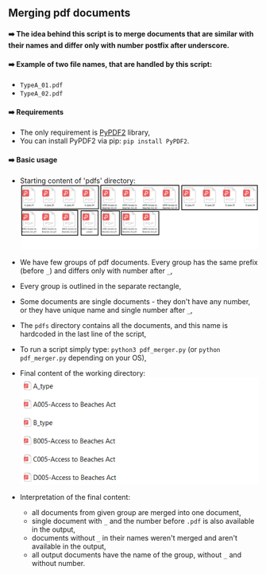 ## Merging pdf documents


#### :arrow_right: The idea behind this script is to merge documents that are similar with their names and differ only with number postfix after underscore.  


#### :arrow_right: Example of two file names, that are handled by this script:  

  * `TypeA_01.pdf`
  * `TypeA_02.pdf`  

#### :arrow_right: Requirements
  * The only requirement is [PyPDF2](https://pypi.org/project/PyPDF2/) library,  
  * You can install PyPDF2 via pip: `pip install PyPDF2`.  

#### :arrow_right: Basic usage
  * Starting content of 'pdfs' directory:  
    ![mp1](screenshots/mp1.png)

  * We have few groups of pdf documents. Every group has the same prefix (before `_`) and differs only with number after `_`,  

  * Every group is outlined in the separate rectangle,  

  * Some documents are single documents - they don't have any number, or they have unique name and single number after `_`,  

  * The `pdfs` directory contains all the documents, and this name is hardcoded in the last line of the script,  

  * To run a script simply type:  `python3 pdf_merger.py` (or `python pdf_merger.py` depending on your OS),  

  * Final content of the working directory:  
    ![mp2](screenshots/mp2.png)  

  * Interpretation of the final content:
      * all documents from given group are merged into one document,  
      * single document with `_` and the number before `.pdf` is also available in the output,  
      * documents without `_` in their names weren't merged and aren't available in the output,  
      * all output documents have the name of the group, without `_` and without number.
  




